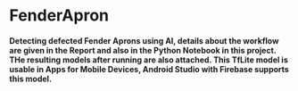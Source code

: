 # FenderApron

#### Detecting defected Fender Aprons using AI, details about the workflow are given in the Report and also in the Python Notebook in this project. THe resulting models after running are also attached. This TfLite model is usable in Apps for Mobile Devices, Android Studio with Firebase supports this model.
